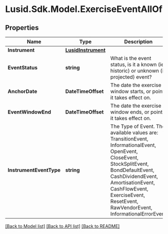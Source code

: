 # Lusid.Sdk.Model.ExerciseEventAllOf

## Properties

Name | Type | Description | Notes
------------ | ------------- | ------------- | -------------
**Instrument** | [**LusidInstrument**](LusidInstrument.md) |  | 
**EventStatus** | **string** | What is the event status, is it a known (ie historic) or unknown (ie projected) event? | 
**AnchorDate** | **DateTimeOffset** | The date the exercise window starts, or point it takes effect on. | 
**EventWindowEnd** | **DateTimeOffset** | The date the exercise window ends, or point it takes effect on. | [optional] [readonly] 
**InstrumentEventType** | **string** | The Type of Event. The available values are: TransitionEvent, InformationalEvent, OpenEvent, CloseEvent, StockSplitEvent, BondDefaultEvent, CashDividendEvent, AmortisationEvent, CashFlowEvent, ExerciseEvent, ResetEvent, RawVendorEvent, InformationalErrorEvent | 

[[Back to Model list]](../README.md#documentation-for-models) [[Back to API list]](../README.md#documentation-for-api-endpoints) [[Back to README]](../README.md)

